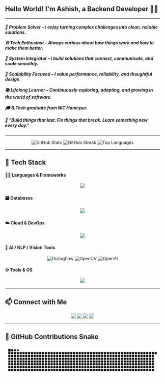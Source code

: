 <h2 align="left">Hello World! I'm Ashish, a Backend Developer 👋🏼</h2>

---

<h5 align="left">
🧠 Problem Solver – I enjoy turning complex challenges into clean, reliable solutions.<br><br>
⚙️ Tech Enthusiast – Always curious about how things work and how to make them better.<br><br>
🔗 System Integrator – I build solutions that connect, communicate, and scale smoothly.<br><br>
🚀 Scalability Focused – I value performance, reliability, and thoughtful design.<br><br>
📚 Lifelong Learner – Continuously exploring, adapting, and growing in the world of software.<br><br>
🎓 B.Tech graduate from NIT Hamirpur.<br><br>
💬 "Build things that last. Fix things that break. Learn something new every day."
</h5>

---

<div align="center">
  <img src="https://github-readme-stats.vercel.app/api?username=Ashu1998&hide_title=false&hide_rank=false&show_icons=true&include_all_commits=true&count_private=true&disable_animations=false&theme=tokyonight&locale=en&hide_border=true&custom_title=Coding%20Activity%20Snapshot" height="150" alt="GitHub Stats" />
  <img src="https://streak-stats.demolab.com?user=Ashu1998&locale=en&mode=weekly&theme=tokyonight&hide_border=true&border_radius=5" height="150" alt="GitHub Streak" />
  <img src="https://github-readme-stats.vercel.app/api/top-langs?username=Ashu1998&locale=en&hide_title=false&layout=compact&card_width=320&langs_count=12&theme=tokyonight&hide_border=true&custom_title=Language%20Stack%20Snapshot" height="150" alt="Top Languages" />
</div>

---

## 💼 Tech Stack

#### 👨‍💻 Languages & Frameworks
<p align="center">
  <img src="https://skillicons.dev/icons?i=js,ts,java,kotlin,cpp,php,nodejs,express,graphql,jest,npm" height="40" />
</p>

#### 🗃️ Databases
<p align="center">
  <img src="https://skillicons.dev/icons?i=mysql,mongodb,redis,firebase,elasticsearch" height="40" />
</p>

#### ☁️ Cloud & DevOps
<p align="center">
  <img src="https://skillicons.dev/icons?i=aws,docker,kubernetes,jenkins" height="40" />
</p>

#### 🧠 AI / NLP / Vision Tools
<p align="center">
  <img src="https://cdn.jsdelivr.net/gh/devicons/devicon/icons/googlecloud/googlecloud-original.svg" height="40" alt="Dialogflow" />
  <img src="https://cdn.jsdelivr.net/gh/devicons/devicon/icons/opencv/opencv-original.svg" height="40" alt="OpenCV" />
  <img src="https://seeklogo.com/images/O/openai-logo-8B9BFEDC26-seeklogo.com.png" height="40" alt="OpenAI" />
</p>

#### ⚙️ Tools & OS
<p align="center">
  <img src="https://skillicons.dev/icons?i=linux,ubuntu,latex,eclipse,postman,vscode" height="40" />
</p>


---

## 📫 Connect with Me

<p align="center">
  <a href="mailto:ashishverma.syspro@gmail.com" target="_blank">
    <img src="https://img.shields.io/badge/-Gmail-D14836?style=for-the-badge&logo=gmail&logoColor=white" />
  </a>
  <a href="https://www.linkedin.com/in/ashishverma1998/" target="_blank">
    <img src="https://img.shields.io/badge/-LinkedIn-0A66C2?style=for-the-badge&logo=linkedin&logoColor=white" />
  </a>
  <a href="https://x.com/AshuVerma1998" target="_blank">
    <img src="https://img.shields.io/badge/-Twitter-1DA1F2?style=for-the-badge&logo=twitter&logoColor=white" />
  </a>
  <a href="https://t.me/AshuVerma1998" target="_blank">
    <img src="https://img.shields.io/badge/-Telegram-26A5E4?style=for-the-badge&logo=telegram&logoColor=white" />
  </a>
</p>

---

## 🐍 GitHub Contributions Snake

<div align="center">
  <picture>
    <source media="(prefers-color-scheme: dark)" srcset="https://raw.githubusercontent.com/ashu1998/ashu1998/output/github-snake-dark.svg" />
    <source media="(prefers-color-scheme: light)" srcset="https://raw.githubusercontent.com/ashu1998/ashu1998/output/github-snake.svg" />
    <img alt="GitHub Contribution Snake Animation" src="https://raw.githubusercontent.com/ashu1998/ashu1998/output/github-snake.svg" />
  </picture>
</div>
